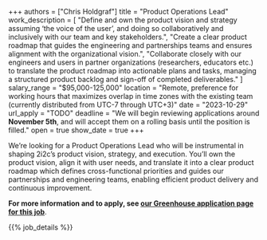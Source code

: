 +++
authors =  ["Chris Holdgraf"]
title = "Product Operations Lead"
work_description = [
  "Define and own the product vision and strategy assuming ‘the voice of the user’, and doing so collaboratively and inclusively with our team and key stakeholders.",
  "Create a clear product roadmap that guides the engineering and partnerships teams and ensures alignment with the organizational vision.",
  "Collaborate closely with our engineers and users in partner organizations (researchers, educators etc.) to translate the product roadmap into actionable plans and tasks, managing a structured product backlog and sign-off of completed deliverables."
]
salary_range = "$95,000-125,000"
location = "Remote, preference for working hours that maximizes overlap in time zones with the existing team (currently distributed from UTC-7 through UTC+3)"
date = "2023-10-29"
url_apply = "TODO"
deadline = "We will begin reviewing applications around **November 5th**, and will accept them on a rolling basis until the position is filled."
open = true
show_date = true
+++

We’re looking for a Product Operations Lead who will be instrumental in shaping 2i2c’s product vision, strategy, and execution.
You’ll own the product vision, align it with user needs, and translate it into a clear product roadmap which defines cross-functional priorities and guides our partnerships and engineering teams, enabling efficient product delivery and continuous improvement.

**For more information and to apply, see [our Greenhouse application page for this job](https://boards.greenhouse.io/codeforsciencesociety/jobs/4119969007?gh_jid=4119969007)**.

{{% job_details %}}
